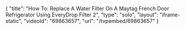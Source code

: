 {
    "title": "How To: Replace A Water Filter On A Maytag French Door Refrigerator Using EveryDrop Filter 2",
    "type": "solo",
    "layout": "iframe-static",
    "videoId": "69863657",
    "url": "\/tvpembed\/69863657"
}